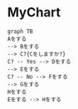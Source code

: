 #  MyChart

```mermaid
graph TB
Aをする
--> Bをする
--> C?{Cをしますか?}
C? -- Yes --> Dをする
--> Eをする
C? -- No --> Fをする
--> Gをする
Hをする
Eをする --> Hをする
```
